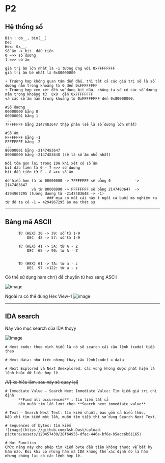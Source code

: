 # P2

## Hệ thống số 
   

    Bin : ob__, bin(__)
    Dec
    Hex: 0x__,
    Số âm -> bit  đầu tiên 
    0 =>> số dương
    1 =>> số âm
          
    giá trị âm lớn nhất là -1 tương ứng với 0xFFFFFFFF
    giá trị âm bé nhất là 0x80000000
    
    + Trường hợp không quan tâm đến dấu, thì tất cả các giá trị sẽ là số dương nằm trong khoảng từ 0 đến 0xFFFFFFFF
    + Trường hợp xem xét đến sử dụng bit dấu, chúng ta sẽ có các số dương  nằm trong khoảng từ  0x0  đến 0x7FFFFFFF 
    và các số âm nằm trong khoảng từ 0xFFFFFFFF đến 0x80000000.
    
    #Số dương
    00000000 bằng 0
    00000001 bằng 1
    ...
    7FFFFFFF bằng 2147483647 thập phân (sẽ là số dương lớn nhất)
    
    #Số âm
    FFFFFFFF bằng -1
    FFFFFFFE bằng -2
    ...
    80000001 bằng -2147483647 
    80000000 bằng -2147483648 (sẽ là số âm nhỏ nhất)
    
    Nói tóm gọn lại trong IDA khi xét có số âm 
    bit đầu tiên từ 0 - 7 =>> số dương
    bit đầu tiên từ F - 8 =>> số âm
    
    dễ hiểu hơn là từ 00000000 -> 7FFFFFFF sẽ bằng 0           -> 2147483647 
                và từ 80000000 -> FFFFFFFF sẽ bằng 2147483647  -> 4294967295 (tương đương từ -2147483648 -> -1)   
                       ### mịa có mỗi cái này t ngồi cả buổi ms nghiệm ra    từ đó ta có -1 = 4294967295 ảo ma thật sự
         
------------------------------------------------------------------------------------------------------------------------------

## Bảng mã ASCII
          Từ (HEX) 30 -> 39: số từ 1-9
              DEC  48 -> 57: số từ 1-9
          
          Từ (HEX) 41 -> 5A: từ A - Z
              DEC  65 -> 90: từ A - Z
          
          
          Từ (HEX) 61 -> 7A: từ a - z
              DEC  97 ->122: từ a - z

Có thể sử dụng hàm chr() để chuyển từ hex sang ASCII

![image](https://user-images.githubusercontent.com/120457430/255154915-fdcf38af-bad4-4e51-bb4e-999dd9100a2f.png)

Ngoài ra có thể dùng Hex View-1
![image](https://github.com/Ash-Dust/upload-picture/assets/120457430/b3a8d12b-d305-4795-8a26-ca6c0727c1b7)

------------------------------------------------------------------------------------------------------------------------------------------
## IDA search
Này vào mục search của IDA thoyy

![image](https://github.com/Ash-Dust/upload-picture/assets/120457430/eeb4d2a8-51e3-49e6-8da9-03b8f6665310)

    # Next code: theo mình hiểu là nó sẽ search cái câu lệnh (code) tiếp theo

    # Next data: như trên nhưng thay câu lệnh(code) = data

    # Next Explored và Next Unexplored: các vùng không được phát hiện là lệnh hoặc dữ liệu hợp lệ  
   ~~///[ ko hiểu lắm, sau này sẽ quay lại]~~

    # Immediate Value – Search Next Immediate Value: Tìm kiếm giá trị chỉ định
          **Find all occurences** : tìm tiếm tất cả 
          nếu muốn tìm lần lượt chọn **Search next immediate value**
    
    # Text – Search Next Text: tìm kiếm chuỗi, bao gồm cả biểu thức.
    Nếu chỉ tìm kiếm một lần, muốn tìm tiếp thì sử dụng Search Next Text.

    # Sequences of bytes: tìm kiếm 
    ![image](https://github.com/Ash-Dust/upload-picture/assets/120457430/28fb4955-dfac-446e-bf6e-b5acc6b61165)

    # Not Function
    Chức năng này cho phép tìm kiếm byte đầu tiên không thuộc về bất kỳ hàm nào. Đôi khi có những hàm mà IDA không thể xác định đó là hàm nhưng chúng lại có các lệnh hợp lệ.
    

